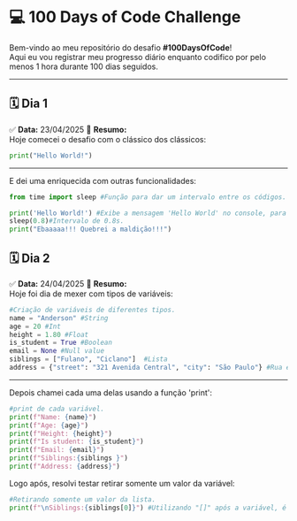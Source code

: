 # 💻 100 Days of Code Challenge

Bem-vindo ao meu repositório do desafio **#100DaysOfCode**!  
Aqui eu vou registrar meu progresso diário enquanto codifico por pelo menos 1 hora durante 100 dias seguidos.

---

## 🗓️ Dia 1

✅ **Data:** 23/04/2025 
📌 **Resumo:**  
Hoje comecei o desafio com o clássico dos clássicos:  
```python
print("Hello World!")
``` 
---

E dei uma enriquecida com outras funcionalidades:
```python
from time import sleep #Função para dar um intervalo entre os códigos.

print('Hello World!') #Exibe a mensagem 'Hello World' no console, para quebrar a maldição.
sleep(0.8)#Intervalo de 0.8s.
print("Ebaaaaa!!! Quebrei a maldição!!!")
```
## 🗓️ Dia 2

✅ **Data:** 24/04/2025 
📌 **Resumo:**  
Hoje foi dia de mexer com tipos de variáveis:  
```python
#Criação de variáveis de diferentes tipos.
name = "Anderson" #String 
age = 20 #Int
height = 1.80 #Float
is_student = True #Boolean
email = None #Null value
siblings = ["Fulano", "Ciclano"]  #Lista
address = {"street": "321 Avenida Central", "city": "São Paulo"} #Rua e Cidade
``` 
---

Depois chamei cada uma delas usando a função 'print':
```python
#print de cada variável.
print(f"Name: {name}")
print(f"Age: {age}")
print(f"Height: {height}")
print(f"Is student: {is_student}")
print(f"Email: {email}")
print(f"Siblings:{siblings }")
print(f"Address: {address}")
```
Logo após, resolvi testar retirar somente um valor da variável:
```python
#Retirando somente um valor da lista.
print(f"\nSiblings:{siblings[0]}") #Utilizando "[]" após a variável, é possivel acessar um valor especifico dentro da variável. Apenas indicando o índice de valor desejado.

```
